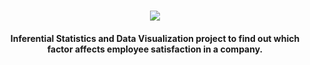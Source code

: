 <h1 align="center">
  <img src="https://cdn.githubraw.com/AdeWT/Employee-Satisfaction-Project-AdeWT/main/ESP_logo.png">
</h1>

<h4 align="center">Inferential Statistics and Data Visualization project to find out which factor affects employee satisfaction in a company.</h4>
